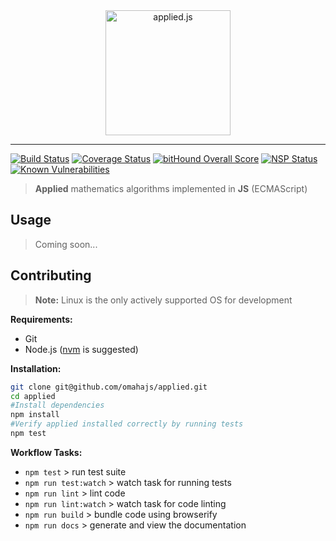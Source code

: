 <div style="text-align:center;width:100%;">
    <img height="200px" alt="applied.js" src="https://dl.dropboxusercontent.com/s/fxhrif7vjdn9iii/applied-js.png?dl=0"/>
</div>

---------

[![Build Status](https://travis-ci.org/omahajs/applied.svg?branch=master)](https://travis-ci.org/omahajs/applied)
[![Coverage Status](https://coveralls.io/repos/github/omahajs/applied/badge.svg?branch=master)](https://coveralls.io/github/omahajs/applied?branch=master)
[![bitHound Overall Score](https://www.bithound.io/github/omahajs/applied/badges/score.svg)](https://www.bithound.io/github/omahajs/applied)
[![NSP Status](https://nodesecurity.io/orgs/omaha-js/projects/dcda8c14-52c5-442a-a6d6-2a3396c0c5d5/badge)](https://nodesecurity.io/orgs/omaha-js/projects/dcda8c14-52c5-442a-a6d6-2a3396c0c5d5)
[![Known Vulnerabilities](https://snyk.io/test/github/omahajs/applied/badge.svg)](https://snyk.io/test/github/omahajs/applied)


> **Applied** mathematics algorithms implemented in **JS** (ECMAScript)

Usage
-----

> Coming soon...

Contributing
------------

> **Note:**  Linux is the only actively supported OS for development

**Requirements:**
- Git
- Node.js ([nvm](https://github.com/creationix/nvm) is suggested)

**Installation:**

```bash
git clone git@github.com/omahajs/applied.git
cd applied
#Install dependencies
npm install
#Verify applied installed correctly by running tests
npm test
```
**Workflow Tasks:**

- `npm test` > run test suite
- `npm run test:watch` > watch task for running tests
- `npm run lint` > lint code
- `npm run lint:watch` > watch task for code linting
- `npm run build` > bundle code using browserify
- `npm run docs` > generate and view the documentation
